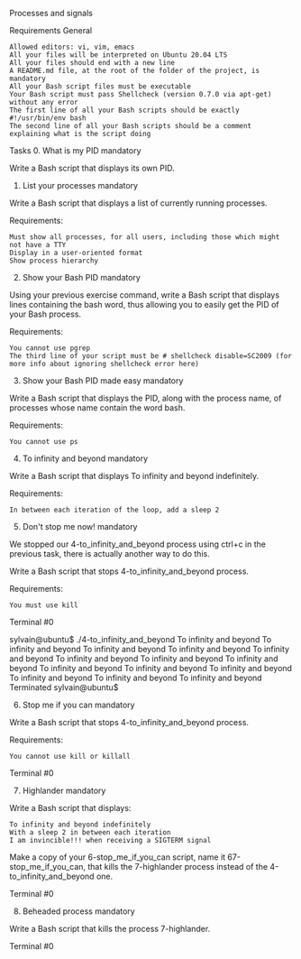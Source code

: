 Processes and signals

 Requirements
General

    Allowed editors: vi, vim, emacs
    All your files will be interpreted on Ubuntu 20.04 LTS
    All your files should end with a new line
    A README.md file, at the root of the folder of the project, is mandatory
    All your Bash script files must be executable
    Your Bash script must pass Shellcheck (version 0.7.0 via apt-get) without any error
    The first line of all your Bash scripts should be exactly #!/usr/bin/env bash
    The second line of all your Bash scripts should be a comment explaining what is the script doing


Tasks
0. What is my PID
mandatory

Write a Bash script that displays its own PID.


1. List your processes
mandatory

Write a Bash script that displays a list of currently running processes.

Requirements:

    Must show all processes, for all users, including those which might not have a TTY
    Display in a user-oriented format
    Show process hierarchy



2. Show your Bash PID
mandatory

Using your previous exercise command, write a Bash script that displays lines containing the bash word, thus allowing you to easily get the PID of your Bash process.

Requirements:

    You cannot use pgrep
    The third line of your script must be # shellcheck disable=SC2009 (for more info about ignoring shellcheck error here)



3. Show your Bash PID made easy
mandatory

Write a Bash script that displays the PID, along with the process name, of processes whose name contain the word bash.

Requirements:

    You cannot use ps



4. To infinity and beyond
mandatory

Write a Bash script that displays To infinity and beyond indefinitely.

Requirements:

    In between each iteration of the loop, add a sleep 2



5. Don't stop me now!
mandatory

We stopped our 4-to_infinity_and_beyond process using ctrl+c in the previous task, there is actually another way to do this.

Write a Bash script that stops 4-to_infinity_and_beyond process.

Requirements:

    You must use kill

Terminal #0

sylvain@ubuntu$ ./4-to_infinity_and_beyond
To infinity and beyond
To infinity and beyond
To infinity and beyond
To infinity and beyond
To infinity and beyond
To infinity and beyond
To infinity and beyond
To infinity and beyond
To infinity and beyond
To infinity and beyond
To infinity and beyond
To infinity and beyond
To infinity and beyond
To infinity and beyond
Terminated
sylvain@ubuntu$ 



6. Stop me if you can
mandatory

Write a Bash script that stops 4-to_infinity_and_beyond process.

Requirements:

    You cannot use kill or killall

Terminal #0


7. Highlander
mandatory

Write a Bash script that displays:

    To infinity and beyond indefinitely
    With a sleep 2 in between each iteration
    I am invincible!!! when receiving a SIGTERM signal

Make a copy of your 6-stop_me_if_you_can script, name it 67-stop_me_if_you_can, that kills the 7-highlander process instead of the 4-to_infinity_and_beyond one.

Terminal #0


8. Beheaded process
mandatory

Write a Bash script that kills the process 7-highlander.

Terminal #0
